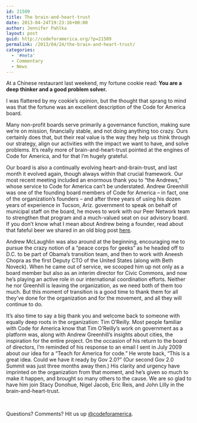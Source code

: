 ```yaml
---
id: 21509
title: The brain-and-heart-trust
date: 2013-04-24T19:23:16+00:00
author: Jennifer Pahlka
layout: post
guid: http://codeforamerica.org/?p=21509
permalink: /2013/04/24/the-brain-and-heart-trust/
categories:
  - '#meta'
  - Commentary
  - News
---
```

At a Chinese restaurant last weekend, my fortune cookie read: **You are a deep thinker and a good problem solver.**

I was flattered by my cookie’s opinion, but the thought that sprang to mind was that the fortune was an excellent description of the Code for America board.

Many non-profit boards serve primarily a governance function, making sure we’re on mission, financially stable, and not doing anything too crazy. Ours certainly does that, but their real value is the way they help us think through our strategy, align our activities with the impact we want to have, and solve problems. It’s really more of brain-and-heart-trust pointed at the engines of Code for America, and for that I’m hugely grateful.

Our board is also a continually evolving heart-and-brain-trust, and last month it evolved again, though always within that crucial framework. Our most recent meeting included an enormous thank you to “the Andrews,” whose service to Code for America can’t be understated. Andrew Greenhill was one of the founding board members of Code for America – in fact, one of the organization’s founders – and after three years of using his dozen years of experience in Tucson, Ariz. government to speak on behalf of municipal staff on the board, he moves to work with our Peer Network team to strengthen that program and a much-valued seat on our advisory board. If you don’t know what I mean about Andrew being a founder, read about that fateful beer we shared in an old blog post <a href="http://codeforamerica.org/2011/09/30/were-two/" target="_blank">here</a>.

Andrew McLaughlin was also around at the beginning, encouraging me to pursue the crazy notion of a “peace corps for geeks” as he headed off to D.C. to be part of Obama’s transition team, and then to work with Aneesh Chopra as the first Deputy CTO of the United States (along with Beth Noveck). When he came out of service, we scooped him up not only as a board member but also as an interim director for Civic Commons, and now he’s playing an active role in our international coordination efforts. Neither he nor Greenhill is leaving the organization, as we need both of them too much. But this moment of transition is a good time to thank them for all they’ve done for the organization and for the movement, and all they will continue to do.

It’s also time to say a big thank you and welcome back to someone with equally deep roots in the organization: Tim O’Reilly. Most people familiar with Code for America know that Tim O’Reilly’s work on government as a platform was, along with Andrew Greenhill’s insights about cities, the inspiration for the entire project. On the occasion of his return to the board of directors, I’m reminded of his response to an email I sent in July 2009 about our idea for a “Teach for America for code.” He wrote back, “This is a great idea. Could we have it ready by Gov 2.0?” (Our second Gov 2.0 Summit was just three months away then.) His clarity and urgency have imprinted on the organization from that moment, and he’s given so much to make it happen, and brought so many others to the cause. We are so glad to have him join Stacy Donohue, Nigel Jacob, Eric Reis, and John Lilly in the brain-and-heart-trust.

&nbsp;

Questions? Comments? Hit us up <a href="http://twitter.com/codeforamerica" target="_blank">@codeforamerica</a>.